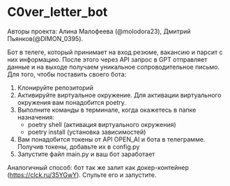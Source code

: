 # C0ver_letter_bot

Авторы проекта: Алина Малофеева (@molodora23), Дмитрий Пьянков(@DIMON_0395).

Бот в телеге, который принимает на вход резюме, вакансию и парсит с них информацию. После этого через API запрос в GPT отправляет данные и на выходе получаем уникальное сопроводительное письмо.
Для того, чтобы поставить своего бота:
1. Клонируйте репозиторий
2. Активируйте виртуальное окружение. Для активации виртуального окружения вам понадобится poetry.
3. Выполните команды в терминале, когда окажетесь в папке назначения:
	- poetry shell (активация виртуального окружения)
	- poetry install (установка зависимостей)
4. Вам понадобится токены от API OPEN_AI и бота в телеграмме. Получив токены, добавьте их в config.py
5. Запустите файл main.py и ваш бот заработает 

Аналогичный способ: бот так же залит как докер-контейнер (https://clck.ru/35YGwY). 
Спульте его и запустите.
